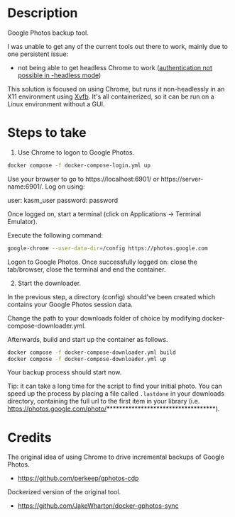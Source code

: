 # Description

Google Photos backup tool.

I was unable to get any of the current tools out there to work, mainly due to one persistent issue:
- not being able to get headless Chrome to work ([authentication not possible in -headless mode](https://github.com/JakeWharton/docker-gphotos-sync/issues/25))

This solution is focused on using Chrome, but runs it non-headlessly in an X11 environment using [Xvfb](https://en.wikipedia.org/wiki/Xvfb). It's all containerized, so it can be run on a Linux environment without a GUI.

# Steps to take

1. Use Chrome to logon to Google Photos.

```sh
docker compose -f docker-compose-login.yml up
```

Use your browser to go to https://localhost:6901/ or https://server-name:6901/. Log on using:

user: kasm_user 
password: password

Once logged on, start a terminal (click on Applications -> Terminal Emulator). 

Execute the following command:

```sh
google-chrome --user-data-dir=/config https://photos.google.com
```

Logon to Google Photos. Once successfully logged on: close the tab/browser, close the terminal and end the container.

2. Start the downloader.

In the previous step, a directory (config) should've been created which contains your Google Photos session data. 

Change the path to your downloads folder of choice by modifying docker-compose-downloader.yml.

Afterwards, build and start up the container as follows.

```sh
docker compose -f docker-compose-downloader.yml build
docker compose -f docker-compose-downloader.yml up
```

Your backup process should start now.

Tip: it can take a long time for the script to find your initial photo. You can speed up the process by placing a file called `.lastdone` in your downloads directory, containing the full url to the first item in your library (i.e. https://photos.google.com/photo/***********************************).

# Credits

The original idea of using Chrome to drive incremental backups of Google Photos.
- https://github.com/perkeep/gphotos-cdp

Dockerized version of the original tool.
- https://github.com/JakeWharton/docker-gphotos-sync